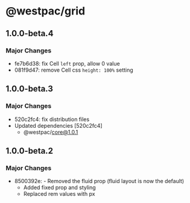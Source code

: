 # @westpac/grid

## 1.0.0-beta.4

### Major Changes

- fe7b6d38: fix Cell `left` prop, allow 0 value
- 081f9d47: remove Cell css `height: 100%` setting

## 1.0.0-beta.3

### Major Changes

- 520c2fc4: fix distribution files
- Updated dependencies [520c2fc4]
  - @westpac/core@1.0.1

## 1.0.0-beta.2

### Major Changes

- 8500392e: - Removed the fluid prop (fluid layout is now the default)
  - Added fixed prop and styling
  - Replaced rem values with px
